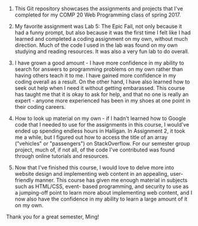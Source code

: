 1. This Git repository showcases the assignments and projects that I've
completed for my COMP 20 Web Programming class of spring 2017.

2. My favorite assignment was Lab 5: The Epic Fail, not only because it had a
funny prompt, but also because it was the first time I felt like I had learned
and completed a coding assignment on my own, without much direction. Much of 
the code I used in the lab was found on my own studying and reading resources.
It was also a very fun lab to do overall.

3. I have grown a good amount - I have more confidence in my ability to search
for answers to programming problems on my own rather than having others teach 
it to me. I have gained more confidence in my coding overall as a result. On
the other hand, I have also learned how to seek out help when I need it without
getting embarassed. This course has taught me that it is okay to ask for help,
and that no one is really an expert - anyone more experienced has been in my
shoes at one point in their coding careers.

4. How to look up material on my own - if I hadn't learned how to Google code
that I needed to use for the assignments in this course, I would've ended up
spending endless hours in Halligan. In Assignment 2, it took me a while, but
I figured out how to access the title of an array ("vehicles" or "passengers")
on StackOverflow. For our semester group project, much of, if not all, of the
code I've contributed was found through online tutorials and resources.

5. Now that I've finished this course, I would love to delve more into website
design and implementing web content in an appealing, user-friendly manner. 
This course has given me enough material in subjects such as HTML/CSS, event-
based programming, and security to use as a jumping-off point to learn more
about implementing web content, and I now also have the confidence in my
ability to learn a large amount of it on my own.

Thank you for a great semester, Ming!